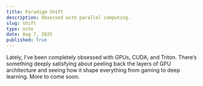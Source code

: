 ```yaml
---
title: Paradigm Shift
description: Obsessed with parallel computing.
slug: shift
type: note
date: Aug 7, 2025
published: True
---
```


Lately, I’ve been completely obsessed with GPUs, CUDA, and Triton. There’s something deeply satisfying about peeling back the layers of GPU architecture and seeing how it shape everything from gaming to deep learning. More to come soon.
